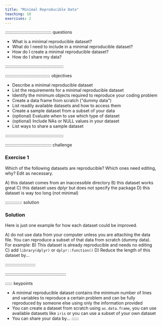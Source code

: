 ```yaml
---
title: "Minimal Reproducible Data"
teaching: 10
exercises: 2
---
```


:::::::::::::::::::::::::::::::::::::: questions 

- What is a minimal reproducible dataset?
- What do I need to include in a minimal reproducible dataset?
- How do I create a minimal reproducible dataset?
- How do I share my data?

::::::::::::::::::::::::::::::::::::::::::::::::

::::::::::::::::::::::::::::::::::::: objectives

- Describe a minimal reproducible dataset
- List the requirements for a minimal reproducible dataset
- Identify the minimum objects required to reproduce your coding problem
- Create a data frame from scratch ("dummy data")
- List readily available datasets and how to access them
- Create a sample dataset from a subset of your data
- (optional) Evaluate when to use which type of dataset
- (optional) Include NAs or NULL values in your dataset
- List ways to share a sample dataset

::::::::::::::::::::::::::::::::::::::::::::::::

:::::::::::::::::::::::::::::::::::::: challenge

### Exercise 1

Which of the following datasets are reproducible? Which ones need editing, why? Edit as necessary.

A) this dataset comes from an inaccessible directory
B) this dataset works great
C) this dataset uses dplyr but does not specify the package
D) this dataset is way too long (not minimal)

:::::::::::::: solution

### Solution

Here is just one example for how each dataset could be improved.

A) do not use data from your computer unless you are attaching the data file. You can reproduce a subset of that data from scratch (dummy data). For example:
B) This dataset is already reproducible and needs no editing
C) add `library(dplyr)` or `dplyr::function()` 
D) Reduce the length of this dataset by...

:::::::::::::::::::::::::

::::::::::::::::::::::::::::::::::::::::::::::::::

:::::: keypoints
 - A minimal reproducible dataset contains the minimum number of lines and variables to reproduce a certain problem and can be fully reproduced by someone else using only the information provided 
 - You can create a dataset from scratch using `as.data.frame`, you can use available datasets like `iris` or you can use a subset of your own dataset
 - You can share your data by...
::::::
